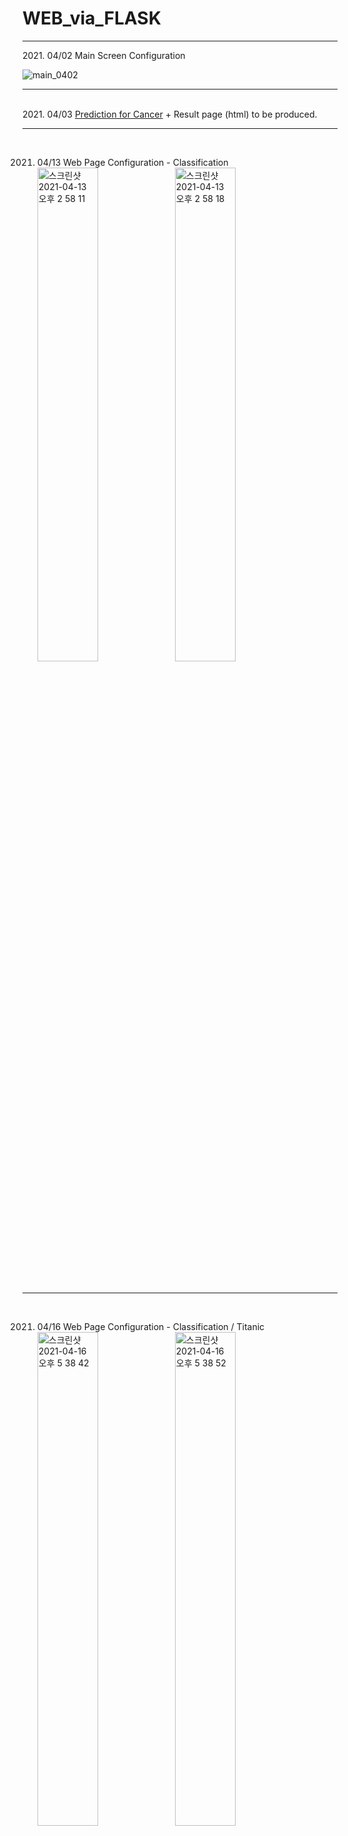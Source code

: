 # WEB_via_FLASK
<hr>
2021. 04/02  Main Screen Configuration <br>

![main_0402](https://user-images.githubusercontent.com/70185551/113389357-dd469780-93ca-11eb-8ca8-ce6be354cb0f.jpg)
<br><hr>
<br>
2021. 04/03
<a href="https://github.com/HYUNSOOLEE-6839/WEB_via_FLASK/blob/main/Classification/cancer_model.ipynb">Prediction for Cancer</a> + Result page (html) to be produced.
<br>
<hr>
<br>

2021. 04/13 Web Page Configuration - Classification <br>
<img width="45%" alt="스크린샷 2021-04-13 오후 2 58 11" src="https://user-images.githubusercontent.com/70185551/114503919-ff60d500-9c68-11eb-9d76-efd4ba3bff03.png"> <img width="45%" alt="스크린샷 2021-04-13 오후 2 58 18" src="https://user-images.githubusercontent.com/70185551/114504012-26b7a200-9c69-11eb-93b0-f29c0958adb8.png">

<br>
<hr>
<br>

2021. 04/16 Web Page Configuration - Classification / Titanic <br>
<img width="45%" alt="스크린샷 2021-04-16 오후 5 38 42" src="https://user-images.githubusercontent.com/70185551/114998664-2541e000-9edc-11eb-8f47-0295334602dd.png"> <img width="45%" alt="스크린샷 2021-04-16 오후 5 38 52" src="https://user-images.githubusercontent.com/70185551/114998682-296dfd80-9edc-11eb-8a90-8f55d01c91cd.png">

<br>
<hr>
<br>

2021. 04/17 Web Page Configuration - Classification / Iris <br>
<img width="45%" alt="스크린샷 2021-04-17 오후 6 11 27" src="https://user-images.githubusercontent.com/70185551/115107890-6dc6cf80-9fa8-11eb-83d1-3af842b079f3.png"> <img width="45%" alt="스크린샷 2021-04-17 오후 6 11 35" src="https://user-images.githubusercontent.com/70185551/115107894-71f2ed00-9fa8-11eb-9f74-60537d89fba0.png">

<br>
<hr>
<br>

2021. 04/18 Web Page Configuration - Classification / Pima & Wine <br>
<img width="45%" alt="스크린샷 2021-04-18 오후 4 45 45" src="https://user-images.githubusercontent.com/70185551/115139129-39681780-a06b-11eb-8aef-0e9fa8f249ec.png"> <img width="45%" alt="스크린샷 2021-04-18 오후 4 45 53" src="https://user-images.githubusercontent.com/70185551/115139132-3d943500-a06b-11eb-9746-835a5abb3e85.png">
<img width="45%" alt="스크린샷 2021-04-18 오후 5 42 26" src="https://user-images.githubusercontent.com/70185551/115139570-7f25df80-a06d-11eb-80a1-062b9eaaeb1d.png"> <img width="45%" alt="스크린샷 2021-04-18 오후 5 42 31" src="https://user-images.githubusercontent.com/70185551/115139573-8351fd00-a06d-11eb-9d1b-5a3ac1f9e904.png">

<br>
<hr>
<br>

2021. 04/19 Web Page Configuration - Regression / Boston & Diabetes <br>
<img width="45%" alt="스크린샷 2021-04-19 오후 3 25 34" src="https://user-images.githubusercontent.com/70185551/115191718-c7540900-a124-11eb-8417-c65d3c6a7e1c.png"> <img width="45%" alt="스크린샷 2021-04-19 오후 3 26 01" src="https://user-images.githubusercontent.com/70185551/115191732-ccb15380-a124-11eb-8ae6-bc400ad69953.png">
<img width="45%" alt="스크린샷 2021-04-19 오후 3 33 05" src="https://user-images.githubusercontent.com/70185551/115191734-cd49ea00-a124-11eb-9576-03e38f17a389.png"> <img width="45%" alt="스크린샷 2021-04-19 오후 3 33 12" src="https://user-images.githubusercontent.com/70185551/115191726-cb802680-a124-11eb-8188-04fdd1839a11.png">

<br>
<hr>
<br>

2021. 04/20 Web Page Configuration - Clustering & Regression / Iris <br>
<img width="45%" alt="스크린샷 2021-04-20 오후 2 30 31" src="https://user-images.githubusercontent.com/70185551/115354348-7f041c00-a1f4-11eb-8055-2b9134dfb636.png"> <img width="45%" alt="스크린샷 2021-04-20 오후 2 30 39" src="https://user-images.githubusercontent.com/70185551/115354357-81ff0c80-a1f4-11eb-9426-8d6b1e4c3c2c.png"> <img width="30%" alt="스크린샷 2021-04-20 오후 4 26 13" src="https://user-images.githubusercontent.com/70185551/115355231-6ea07100-a1f5-11eb-8ec2-855fbb2729a9.png"> <img width="30%" alt="스크린샷 2021-04-20 오후 4 26 18" src="https://user-images.githubusercontent.com/70185551/115355284-7bbd6000-a1f5-11eb-8147-a43197d945bf.png"> <img width="30%" alt="스크린샷 2021-04-20 오후 4 27 12" src="https://user-images.githubusercontent.com/70185551/115355303-80821400-a1f5-11eb-900c-922f47912e0d.png">

<br>
<hr>
<br>

2021. 04/21 Web Page Configuration - Advanced_Classification / IMDB Sentimental Analysis & MNIST HandWrite classification <br>
<img width="25%" alt="스크린샷 2021-04-21 오후 6 00 35" src="https://user-images.githubusercontent.com/70185551/115528809-54d25d00-a2cd-11eb-8675-e97c325a2548.png"><img width="25%" alt="스크린샷 2021-04-21 오후 6 01 57" src="https://user-images.githubusercontent.com/70185551/115528833-59971100-a2cd-11eb-80da-a0f15e99d62c.png">
<img width="25%" alt="스크린샷 2021-04-21 오후 6 02 04" src="https://user-images.githubusercontent.com/70185551/115528837-5a2fa780-a2cd-11eb-9250-4ee37d75501e.png"><img width="25%" alt="스크린샷 2021-04-21 오후 6 02 13" src="https://user-images.githubusercontent.com/70185551/115528844-5ac83e00-a2cd-11eb-92bd-0c9cd7494c33.png">

